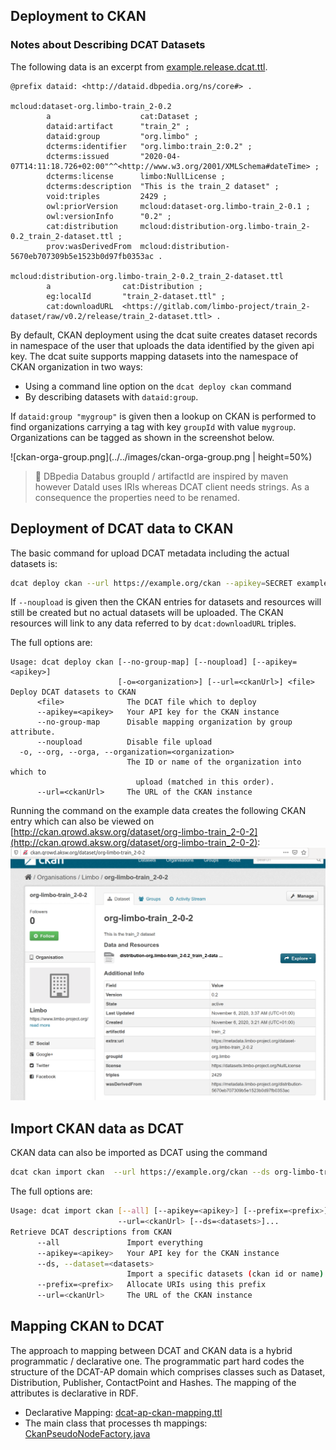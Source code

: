 ## Deployment to CKAN


### Notes about Describing DCAT Datasets

The following data is an excerpt from [example.release.dcat.ttl](example.release.dcat.ttl).

```turtle
@prefix dataid: <http://dataid.dbpedia.org/ns/core#> .

mcloud:dataset-org.limbo-train_2-0.2
        a                    cat:Dataset ;
        dataid:artifact      "train_2" ;
        dataid:group         "org.limbo" ;
        dcterms:identifier   "org.limbo:train_2:0.2" ;
        dcterms:issued       "2020-04-07T14:11:18.726+02:00"^^<http://www.w3.org/2001/XMLSchema#dateTime> ;
        dcterms:license      limbo:NullLicense ;
        dcterms:description  "This is the train_2 dataset" ;
        void:triples         2429 ;
        owl:priorVersion     mcloud:dataset-org.limbo-train_2-0.1 ;
        owl:versionInfo      "0.2" ;
        cat:distribution     mcloud:distribution-org.limbo-train_2-0.2_train_2-dataset.ttl ;
        prov:wasDerivedFrom  mcloud:distribution-5670eb707309b5e1523b0d97fb0353ac .

mcloud:distribution-org.limbo-train_2-0.2_train_2-dataset.ttl
        a                cat:Distribution ;
        eg:localId       "train_2-dataset.ttl" ;
        cat:downloadURL  <https://gitlab.com/limbo-project/train_2-dataset/raw/v0.2/release/train_2-dataset.ttl> .
```

By default, CKAN deployment using the dcat suite creates dataset records in namespace of the user that uploads the data identified by the given api key.
The dcat suite supports mapping datasets into the namespace of CKAN organization in two ways:

* Using a command line option on the `dcat deploy ckan` command
* By describing datasets with `dataid:group`.

If `dataid:group "mygroup"` is given then a lookup on CKAN is performed to find organizations carrying a tag with key `groupId` with value `mygroup`.
Organizations can be tagged as shown in the screenshot below.

![ckan-orga-group.png](../../images/ckan-orga-group.png | height=50%)

> :wrench: DBpedia Databus groupId / artifactId are inspired by maven however DataId uses IRIs whereas DCAT client needs strings. As a consequence the properties need to be renamed.

## Deployment of DCAT data to CKAN

The basic command for upload DCAT metadata including the actual datasets is:

```bash
dcat deploy ckan --url https://example.org/ckan --apikey=SECRET example.release.dcat.ttl
```

If `--noupload` is given then the CKAN entries for datasets and resources will still be created but
no actual datasets will be uploaded. The CKAN resources will link to any data referred to by `dcat:downloadURL` triples.


The full options are:

```
Usage: dcat deploy ckan [--no-group-map] [--noupload] [--apikey=<apikey>]
                        [-o=<organization>] [--url=<ckanUrl>] <file>
Deploy DCAT datasets to CKAN
      <file>              The DCAT file which to deploy
      --apikey=<apikey>   Your API key for the CKAN instance
      --no-group-map      Disable mapping organization by group attribute.
      --noupload          Disable file upload
  -o, --org, --orga, --organization=<organization>
                          The ID or name of the organization into which to
                            upload (matched in this order).
      --url=<ckanUrl>     The URL of the CKAN instance
```

Running the command on the example data creates the following CKAN entry which can also be viewed on [http://ckan.qrowd.aksw.org/dataset/org-limbo-train_2-0-2](http://ckan.qrowd.aksw.org/dataset/org-limbo-train_2-0-2):
![ckan-orga-group.png](../../images/ckan-train2.png)



## Import CKAN data as DCAT

CKAN data can also be imported as DCAT using the command

```bash
dcat ckan import ckan  --url https://example.org/ckan --ds org-limbo-train_2-0-2
```

The full options are:

```bash
Usage: dcat import ckan [--all] [--apikey=<apikey>] [--prefix=<prefix>]
                        --url=<ckanUrl> [--ds=<datasets>]...
Retrieve DCAT descriptions from CKAN
      --all               Import everything
      --apikey=<apikey>   Your API key for the CKAN instance
      --ds, --dataset=<datasets>
                          Import a specific datasets (ckan id or name)
      --prefix=<prefix>   Allocate URIs using this prefix
      --url=<ckanUrl>     The URL of the CKAN instance

```


## Mapping CKAN to DCAT
The approach to mapping between DCAT and CKAN data is a hybrid programmatic / declarative one. The programmatic part hard codes the structure of the DCAT-AP domain which comprises classes such as Dataset, Distribution, Publisher, ContactPoint and Hashes. The mapping of the attributes is declarative in RDF.

* Declarative Mapping: [dcat-ap-ckan-mapping.ttl](../../../dcat-suite-binding-ckan/src/main/resources/dcat-ap-ckan-mapping.ttl)
* The main class that processes th mappings: [CkanPseudoNodeFactory.java](../../../dcat-suite-binding-ckan/src/main/java/org/aksw/dcat/ap/binding/ckan/rdf_view/CkanPseudoNodeFactory.java)



